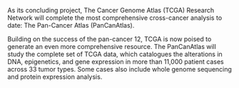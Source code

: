 As its concluding project, The Cancer Genome Atlas (TCGA) Research Network will complete the most comprehensive cross-cancer analysis to date: The Pan-Cancer Atlas (PanCanAtlas). 

Building on the success of the pan-cancer 12, TCGA is now poised to generate an even more comprehensive resource. The PanCanAtlas will study the complete set of TCGA data, which catalogues the alterations in DNA, epigenetics, and gene expression in more than 11,000 patient cases across 33 tumor types. Some cases also include whole genome sequencing and protein expression analysis.
